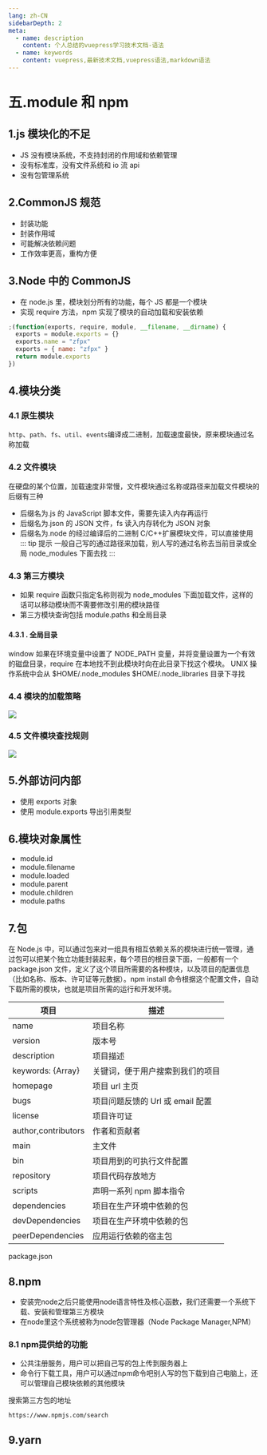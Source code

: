 ```yaml
---
lang: zh-CN
sidebarDepth: 2
meta:
  - name: description
    content: 个人总结的vuepress学习技术文档-语法
  - name: keywords
    content: vuepress,最新技术文档,vuepress语法,markdown语法
---
```


# 五.module 和 npm

## 1.js 模块化的不足

- JS 没有模块系统，不支持封闭的作用域和依赖管理
- 没有标准库，没有文件系统和 io 流 api
- 没有包管理系统

## 2.CommonJS 规范

- 封装功能
- 封装作用域
- 可能解决依赖问题
- 工作效率更高，重构方便

## 3.Node 中的 CommonJS

- 在 node.js 里，模块划分所有的功能，每个 JS 都是一个模块
- 实现 require 方法，npm 实现了模块的自动加载和安装依赖

```js
;(function(exports, require, module, __filename, __dirname) {
  exports = module.exports = {}
  exports.name = "zfpx"
  exports = { name: "zfpx" }
  return module.exports
})
```

## 4.模块分类

### 4.1 原生模块

`http`、`path`、`fs`、`util`、`events`编译成二进制，加载速度最快，原来模块通过名称加载

### 4.2 文件模块

在硬盘的某个位置，加载速度非常慢，文件模块通过名称或路径来加载文件模块的后缀有三种

- 后缀名为.js 的 JavaScript 脚本文件，需要先读入内存再运行
- 后缀名为.json 的 JSON 文件，fs 读入内存转化为 JSON 对象
- 后缀名为.node 的经过编译后的二进制 C/C++扩展模块文件，可以直接使用
  ::: tip 提示
  一般自己写的通过路径来加载，别人写的通过名称去当前目录或全局 node_modules 下面去找
  :::

### 4.3 第三方模块

- 如果 require 函数只指定名称则视为 node_modules 下面加载文件，这样的话可以移动模块而不需要修改引用的模块路径
- 第三方模块查询包括 module.paths 和全局目录

#### 4.3.1 . 全局目录

window 如果在环境变量中设置了 NODE_PATH 变量，并将变量设置为一个有效的磁盘目录，require 在本地找不到此模块时向在此目录下找这个模块。 UNIX 操作系统中会从 $HOME/.node_modules $HOME/.node_libraries 目录下寻找

### 4.4 模块的加载策略

![](./5.png)

### 4.5 文件模块查找规则

![](./5.1.png)

## 5.外部访问内部

- 使用 exports 对象
- 使用 module.exports 导出引用类型

## 6.模块对象属性

- module.id
- module.filename
- module.loaded
- module.parent
- module.children
- module.paths

## 7.包

在 Node.js 中，可以通过包来对一组具有相互依赖关系的模块进行统一管理，通过包可以把某个独立功能封装起来，每个项目的根目录下面，一般都有一个 package.json 文件，定义了这个项目所需要的各种模块，以及项目的配置信息（比如名称、版本、许可证等元数据）。npm install 命令根据这个配置文件，自动下载所需的模块，也就是项目所需的运行和开发环境。

| 项目                | 描述                             |
| ------------------- | -------------------------------- |
| name                | 项目名称                         |
| version             | 版本号                           |
| description         | 项目描述                         |
| keywords: {Array}   | 关键词，便于用户搜索到我们的项目 |
| homepage            | 项目 url 主页                    |
| bugs                | 项目问题反馈的 Url 或 email 配置 |
| license             | 项目许可证                       |
| author,contributors | 作者和贡献者                     |
| main                | 主文件                           |
| bin                 | 项目用到的可执行文件配置         |
| repository          | 项目代码存放地方                 |
| scripts             | 声明一系列 npm 脚本指令          |
| dependencies        | 项目在生产环境中依赖的包         |
| devDependencies     | 项目在生产环境中依赖的包         |
| peerDependencies    | 应用运行依赖的宿主包             |

package.json
## 8.npm
- 安装完node之后只能使用node语言特性及核心函数，我们还需要一个系统下载、安装和管理第三方模块
- 在node里这个系统被称为node包管理器（Node Package Manager,NPM）
### 8.1 npm提供给的功能
- 公共注册服务，用户可以把自己写的包上传到服务器上
- 命令行下载工具，用户可以通过npm命令吧别人写的包下载到自己电脑上，还可以管理自己模块依赖的其他模块

搜索第三方包的地址
```
https://www.npmjs.com/search
```
## 9.yarn
